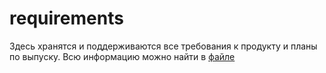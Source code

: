 # requirements

Здесь хранятся и поддерживаются все требования к продукту и планы по выпуску. Всю информацию можно найти в [файле](./requirements.md)
